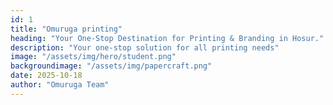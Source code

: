 ```yaml
---
id: 1
title: "Omuruga printing"
heading: "Your One-Stop Destination for Printing & Branding in Hosur."
description: "Your one-stop solution for all printing needs"
image: "/assets/img/hero/student.png"
backgroundimage: "/assets/img/papercraft.png"
date: 2025-10-18
author: "Omuruga Team"
---
```

